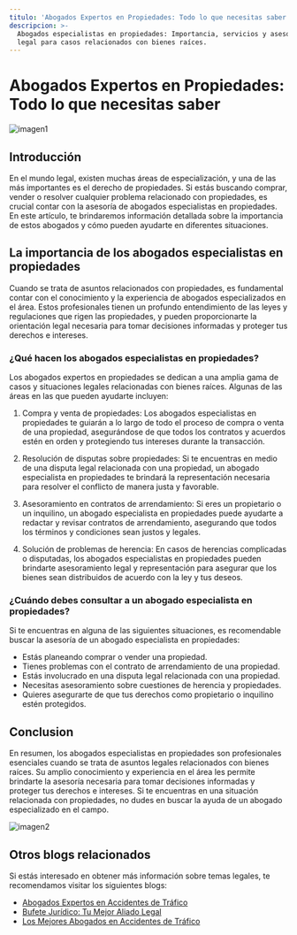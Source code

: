 ```yaml
---
titulo: 'Abogados Expertos en Propiedades: Todo lo que necesitas saber'
descripcion: >-
  Abogados especialistas en propiedades: Importancia, servicios y asesoramiento
  legal para casos relacionados con bienes raíces.
---
```


# Abogados Expertos en Propiedades: Todo lo que necesitas saber

![imagen1](./img/abogados-especialistas-en-propiedades-1.webp)

## Introducción

En el mundo legal, existen muchas áreas de especialización, y una de las más importantes es el derecho de propiedades. Si estás buscando comprar, vender o resolver cualquier problema relacionado con propiedades, es crucial contar con la asesoría de abogados especialistas en propiedades. En este artículo, te brindaremos información detallada sobre la importancia de estos abogados y cómo pueden ayudarte en diferentes situaciones.

## La importancia de los abogados especialistas en propiedades

Cuando se trata de asuntos relacionados con propiedades, es fundamental contar con el conocimiento y la experiencia de abogados especializados en el área. Estos profesionales tienen un profundo entendimiento de las leyes y regulaciones que rigen las propiedades, y pueden proporcionarte la orientación legal necesaria para tomar decisiones informadas y proteger tus derechos e intereses.

### ¿Qué hacen los abogados especialistas en propiedades?

Los abogados expertos en propiedades se dedican a una amplia gama de casos y situaciones legales relacionadas con bienes raíces. Algunas de las áreas en las que pueden ayudarte incluyen:

1. Compra y venta de propiedades: Los abogados especialistas en propiedades te guiarán a lo largo de todo el proceso de compra o venta de una propiedad, asegurándose de que todos los contratos y acuerdos estén en orden y protegiendo tus intereses durante la transacción.

2. Resolución de disputas sobre propiedades: Si te encuentras en medio de una disputa legal relacionada con una propiedad, un abogado especialista en propiedades te brindará la representación necesaria para resolver el conflicto de manera justa y favorable.

3. Asesoramiento en contratos de arrendamiento: Si eres un propietario o un inquilino, un abogado especialista en propiedades puede ayudarte a redactar y revisar contratos de arrendamiento, asegurando que todos los términos y condiciones sean justos y legales.

4. Solución de problemas de herencia: En casos de herencias complicadas o disputadas, los abogados especialistas en propiedades pueden brindarte asesoramiento legal y representación para asegurar que los bienes sean distribuidos de acuerdo con la ley y tus deseos.

### ¿Cuándo debes consultar a un abogado especialista en propiedades?

Si te encuentras en alguna de las siguientes situaciones, es recomendable buscar la asesoría de un abogado especialista en propiedades:

- Estás planeando comprar o vender una propiedad.
- Tienes problemas con el contrato de arrendamiento de una propiedad.
- Estás involucrado en una disputa legal relacionada con una propiedad.
- Necesitas asesoramiento sobre cuestiones de herencia y propiedades.
- Quieres asegurarte de que tus derechos como propietario o inquilino estén protegidos.

## Conclusion

En resumen, los abogados especialistas en propiedades son profesionales esenciales cuando se trata de asuntos legales relacionados con bienes raíces. Su amplio conocimiento y experiencia en el área les permite brindarte la asesoría necesaria para tomar decisiones informadas y proteger tus derechos e intereses. Si te encuentras en una situación relacionada con propiedades, no dudes en buscar la ayuda de un abogado especializado en el campo.

![imagen2](./img/abogados-especialistas-en-propiedades-2.webp)

## Otros blogs relacionados

Si estás interesado en obtener más información sobre temas legales, te recomendamos visitar los siguientes blogs:

- [Abogados Expertos en Accidentes de Tráfico](abogados-especialistas-en-accidentes-de-trafico)
- [Bufete Jurídico: Tu Mejor Aliado Legal](bufete-juridico)
- [Los Mejores Abogados en Accidentes de Tráfico](los-mejores-abogados-en-accidentes-de-trafico)
